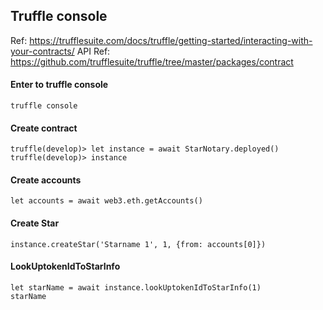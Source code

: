 ## Truffle console

Ref: https://trufflesuite.com/docs/truffle/getting-started/interacting-with-your-contracts/
API Ref: https://github.com/trufflesuite/truffle/tree/master/packages/contract

#### Enter to truffle console
```
truffle console
```

#### Create contract
```
truffle(develop)> let instance = await StarNotary.deployed()
truffle(develop)> instance
```

#### Create accounts
```
let accounts = await web3.eth.getAccounts()
```

#### Create Star
```
instance.createStar('Starname 1', 1, {from: accounts[0]})
```

#### LookUptokenIdToStarInfo
```
let starName = await instance.lookUptokenIdToStarInfo(1)
starName
```